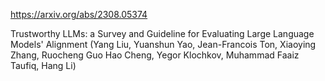 https://arxiv.org/abs/2308.05374

Trustworthy LLMs: a Survey and Guideline for Evaluating Large Language Models' Alignment (Yang Liu, Yuanshun Yao, Jean-Francois Ton, Xiaoying Zhang, Ruocheng Guo Hao Cheng, Yegor Klochkov, Muhammad Faaiz Taufiq, Hang Li)